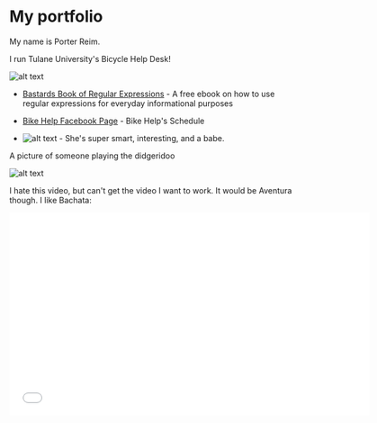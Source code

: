 # My portfolio

My name is Porter Reim.

I run Tulane University's Bicycle Help Desk!

![alt text](http://i.imgur.com/7qhwNV5.png)

* [Bastards Book of Regular Expressions](http://regex.bastardsbook.com/)  - A free ebook on how to use regular expressions for everyday informational purposes

* [Bike Help Facebook Page](http://facebook.com/groups/bikehelp) - Bike Help's Schedule

* ![alt text](http://i.imgur.com/F2YcFwB.jpg "My Girlfriend") - She's super smart, interesting, and a babe.

A picture of someone playing the didgeridoo

![alt text](http://i.imgur.com/2i35DTo.jpg "Why do hippies learn to play the didgeridoo? Because its the closest thing to sucking a trees cock!")

I hate this video, but can't get the video I want to work.  It would be Aventura though.  I like Bachata:

<iframe width="640" height="360" src="//www.youtube.com/embed/dfCd2eQfueY?list=UUw7F4bJbtGwORQwMBxlGb6w" frameborder="0" allowfullscreen>
  </iframe>
